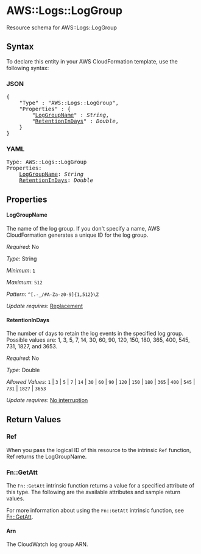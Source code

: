 # AWS::Logs::LogGroup

Resource schema for AWS::Logs::LogGroup

## Syntax

To declare this entity in your AWS CloudFormation template, use the following syntax:

### JSON

<pre>
{
    "Type" : "AWS::Logs::LogGroup",
    "Properties" : {
        "<a href="#loggroupname" title="LogGroupName">LogGroupName</a>" : <i>String</i>,
        "<a href="#retentionindays" title="RetentionInDays">RetentionInDays</a>" : <i>Double</i>,
    }
}
</pre>

### YAML

<pre>
Type: AWS::Logs::LogGroup
Properties:
    <a href="#loggroupname" title="LogGroupName">LogGroupName</a>: <i>String</i>
    <a href="#retentionindays" title="RetentionInDays">RetentionInDays</a>: <i>Double</i>
</pre>

## Properties

#### LogGroupName

The name of the log group. If you don't specify a name, AWS CloudFormation generates a unique ID for the log group.

_Required_: No

_Type_: String

_Minimum_: <code>1</code>

_Maximum_: <code>512</code>

_Pattern_: <code>^[.\-_/#A-Za-z0-9]{1,512}\Z</code>

_Update requires_: [Replacement](https://docs.aws.amazon.com/AWSCloudFormation/latest/UserGuide/using-cfn-updating-stacks-update-behaviors.html#update-replacement)

#### RetentionInDays

The number of days to retain the log events in the specified log group. Possible values are: 1, 3, 5, 7, 14, 30, 60, 90, 120, 150, 180, 365, 400, 545, 731, 1827, and 3653.

_Required_: No

_Type_: Double

_Allowed Values_: <code>1</code> | <code>3</code> | <code>5</code> | <code>7</code> | <code>14</code> | <code>30</code> | <code>60</code> | <code>90</code> | <code>120</code> | <code>150</code> | <code>180</code> | <code>365</code> | <code>400</code> | <code>545</code> | <code>731</code> | <code>1827</code> | <code>3653</code>

_Update requires_: [No interruption](https://docs.aws.amazon.com/AWSCloudFormation/latest/UserGuide/using-cfn-updating-stacks-update-behaviors.html#update-no-interrupt)

## Return Values

### Ref

When you pass the logical ID of this resource to the intrinsic `Ref` function, Ref returns the LogGroupName.

### Fn::GetAtt

The `Fn::GetAtt` intrinsic function returns a value for a specified attribute of this type. The following are the available attributes and sample return values.

For more information about using the `Fn::GetAtt` intrinsic function, see [Fn::GetAtt](https://docs.aws.amazon.com/AWSCloudFormation/latest/UserGuide/intrinsic-function-reference-getatt.html).

#### Arn

The CloudWatch log group ARN.
